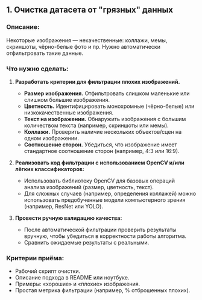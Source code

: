 ## 1. Очистка датасета от "грязных" данных

### Описание:
Некоторые изображения — некачественные: коллажи, мемы, скриншоты, чёрно-белые фото и пр. Нужно автоматически отфильтровать такие данные.
 
### Что нужно сделать:
1. **Разработать критерии для фильтрации плохих изображений.**
   - **Размер изображения.** Отфильтровать слишком маленькие или слишком большие изображения.
   - **Цветность.** Идентифицировать монохромные (чёрно-белые) или низкокачественные изображения.
   - **Текст на изображении.** Обнаружить изображения с большим количеством текста (например, скриншоты или мемы).
   - **Коллажи.** Проверить наличие нескольких объектов/сцен на одном изображении.
   - **Соотношение сторон.** Убедиться, что изображение имеет стандартное соотношение сторон (например, 4:3 или 16:9).

2. **Реализовать код фильтрации с использованием OpenCV и/или лёгких классификаторов:**
   - Использовать библиотеку OpenCV для базовых операций анализа изображений (размер, цветность, текст).
   - Для сложных случаев (например, определения коллажей) можно использовать предобученные модели компьютерного зрения (например, ResNet или YOLO).

3. **Провести ручную валидацию качества:**
   - После автоматической фильтрации проверить результаты вручную, чтобы убедиться в корректности работы алгоритма.
   - Сравнить ожидаемые результаты с реальными.

### Критерии приёма:
- Рабочий скрипт очистки.
- Описание подхода в README или ноутбуке.
- Примеры: «хорошие» и «плохие» изображения.
- Простая метрика фильтрации (например, % отброшенных плохих).
